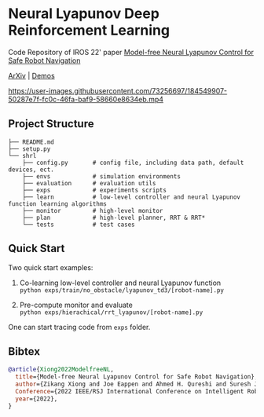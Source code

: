 # Neural Lyapunov Deep Reinforcement Learning
Code Repository of IROS 22' paper [Model-free Neural Lyapunov Control for Safe Robot Navigation](https://arxiv.org/abs/2203.01190)  

[ArXiv](https://arxiv.org/abs/2203.01190) | [Demos](https://sites.google.com/view/mf-nlc)  



https://user-images.githubusercontent.com/73256697/184549907-50287e7f-fc0c-46fa-baf9-58660e8634eb.mp4


## Project Structure

```
├── README.md
├── setup.py
└── shrl
    ├── config.py       # config file, including data path, default devices, ect. 
    ├── envs            # simulation environments
    ├── evaluation      # evaluation utils
    ├── exps            # experiments scripts
    ├── learn           # low-level controller and neural Lyapunov function learning algorithms
    ├── monitor         # high-level monitor
    ├── plan            # high-level planner, RRT & RRT*
    └── tests           # test cases
```

## Quick Start
Two quick start examples:

1. Co-learning low-level controller and neural Lyapunov function  
`python exps/train/no_obstacle/lyapunov_td3/[robot-name].py`

2. Pre-compute monitor and evaluate  
`python exps/hierachical/rrt_lyapunov/[robot-name].py`

One can start tracing code from `exps` folder. 

## Bibtex
```bibtex
@article{Xiong2022ModelfreeNL,
  title={Model-free Neural Lyapunov Control for Safe Robot Navigation},
  author={Zikang Xiong and Joe Eappen and Ahmed H. Qureshi and Suresh Jagannathan},
  Conference={2022 IEEE/RSJ International Conference on Intelligent Robots and Systems (IROS)},
  year={2022},
}
```

